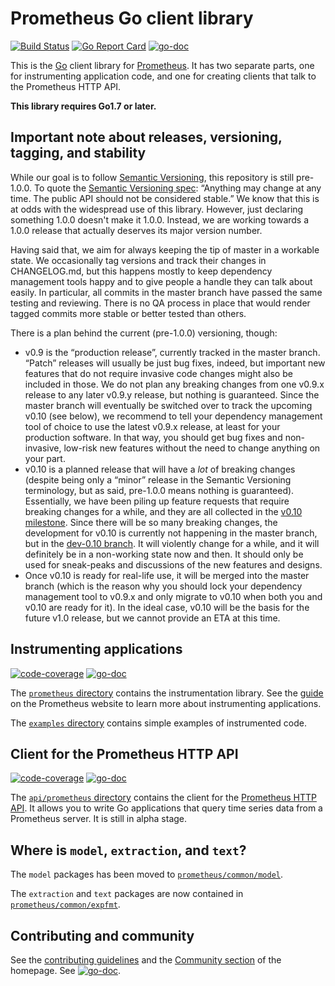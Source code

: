 # Prometheus Go client library

[![Build Status](https://travis-ci.org/prometheus/client_golang.svg?branch=master)](https://travis-ci.org/prometheus/client_golang)
[![Go Report Card](https://goreportcard.com/badge/github.com/prometheus/client_golang)](https://goreportcard.com/report/github.com/prometheus/client_golang)
[![go-doc](https://godoc.org/github.com/prometheus/client_golang?status.svg)](https://godoc.org/github.com/prometheus/client_golang)

This is the [Go](http://golang.org) client library for
[Prometheus](http://prometheus.io). It has two separate parts, one for
instrumenting application code, and one for creating clients that talk to the
Prometheus HTTP API.

__This library requires Go1.7 or later.__

## Important note about releases, versioning, tagging, and stability

While our goal is to follow [Semantic Versioning](https://semver.org/), this
repository is still pre-1.0.0. To quote the
[Semantic Versioning spec](https://semver.org/#spec-item-4): “Anything may
change at any time. The public API should not be considered stable.” We know
that this is at odds with the widespread use of this library. However, just
declaring something 1.0.0 doesn't make it 1.0.0. Instead, we are working
towards a 1.0.0 release that actually deserves its major version number.

Having said that, we aim for always keeping the tip of master in a workable
state. We occasionally tag versions and track their changes in CHANGELOG.md,
but this happens mostly to keep dependency management tools happy and to give
people a handle they can talk about easily. In particular, all commits in the
master branch have passed the same testing and reviewing. There is no QA
process in place that would render tagged commits more stable or better tested
than others.

There is a plan behind the current (pre-1.0.0) versioning, though:

- v0.9 is the “production release”, currently tracked in the master
  branch. “Patch” releases will usually be just bug fixes, indeed, but
  important new features that do not require invasive code changes might also
  be included in those. We do not plan any breaking changes from one v0.9.x
  release to any later v0.9.y release, but nothing is guaranteed. Since the
  master branch will eventually be switched over to track the upcoming v0.10
  (see below), we recommend to tell your dependency management tool of choice
  to use the latest v0.9.x release, at least for your production software. In
  that way, you should get bug fixes and non-invasive, low-risk new features
  without the need to change anything on your part.
- v0.10 is a planned release that will have a _lot_ of breaking changes
  (despite being only a “minor” release in the Semantic Versioning terminology,
  but as said, pre-1.0.0 means nothing is guaranteed). Essentially, we have
  been piling up feature requests that require breaking changes for a while,
  and they are all collected in the
  [v0.10 milestone](https://github.com/prometheus/client_golang/milestone/2).
  Since there will be so many breaking changes, the development for v0.10 is
  currently not happening in the master branch, but in the
  [dev-0.10 branch](https://github.com/prometheus/client_golang/tree/dev-0.10).
  It will violently change for a while, and it will definitely be in a
  non-working state now and then. It should only be used for sneak-peaks and
  discussions of the new features and designs.
- Once v0.10 is ready for real-life use, it will be merged into the master
  branch (which is the reason why you should lock your dependency management
  tool to v0.9.x and only migrate to v0.10 when both you and v0.10 are ready
  for it). In the ideal case, v0.10 will be the basis for the future v1.0
  release, but we cannot provide an ETA at this time.

## Instrumenting applications

[![code-coverage](http://gocover.io/_badge/github.com/prometheus/client_golang/prometheus)](http://gocover.io/github.com/prometheus/client_golang/prometheus) [![go-doc](https://godoc.org/github.com/prometheus/client_golang/prometheus?status.svg)](https://godoc.org/github.com/prometheus/client_golang/prometheus)

The
[`prometheus` directory](https://github.com/prometheus/client_golang/tree/master/prometheus)
contains the instrumentation library. See the
[guide](https://prometheus.io/docs/guides/go-application/) on the Prometheus
website to learn more about instrumenting applications.

The
[`examples` directory](https://github.com/prometheus/client_golang/tree/master/examples)
contains simple examples of instrumented code.

## Client for the Prometheus HTTP API

[![code-coverage](http://gocover.io/_badge/github.com/prometheus/client_golang/api/prometheus/v1)](http://gocover.io/github.com/prometheus/client_golang/api/prometheus/v1) [![go-doc](https://godoc.org/github.com/prometheus/client_golang/api/prometheus?status.svg)](https://godoc.org/github.com/prometheus/client_golang/api)

The
[`api/prometheus` directory](https://github.com/prometheus/client_golang/tree/master/api/prometheus)
contains the client for the
[Prometheus HTTP API](http://prometheus.io/docs/querying/api/). It allows you
to write Go applications that query time series data from a Prometheus
server. It is still in alpha stage.

## Where is `model`, `extraction`, and `text`?

The `model` packages has been moved to
[`prometheus/common/model`](https://github.com/prometheus/common/tree/master/model).

The `extraction` and `text` packages are now contained in
[`prometheus/common/expfmt`](https://github.com/prometheus/common/tree/master/expfmt).

## Contributing and community

See the [contributing guidelines](CONTRIBUTING.md) and the
[Community section](http://prometheus.io/community/) of the homepage.
See [![go-doc](https://godoc.org/github.com/prometheus/client_golang/prometheus?status.svg)](https://godoc.org/github.com/prometheus/client_golang/prometheus).
